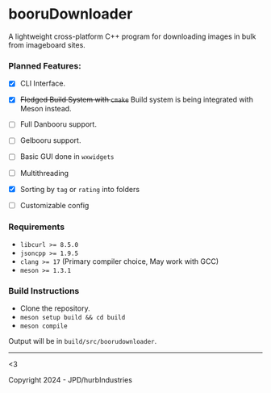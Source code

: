 # booruDownloader

A lightweight cross-platform C++ program for downloading images in bulk from imageboard sites.

### Planned Features:

* [X] CLI Interface.
* [X] ~~Fledged Build System with `cmake`~~ Build system is being integrated with Meson instead.
* [ ] Full Danbooru support.
* [ ] Gelbooru support.
* [ ] Basic GUI done in `wxwidgets`
* [ ] Multithreading
* [X] Sorting by `tag` or `rating` into folders
* [ ] Customizable config


### Requirements

* `libcurl >= 8.5.0`
* `jsoncpp >= 1.9.5`
* `clang >= 17` (Primary compiler choice, May work with GCC)
* `meson >= 1.3.1`


### Build Instructions
- Clone the repository.
- `meson setup build && cd build`
- `meson compile`

Output will be in `build/src/boorudownloader`.

--- 

<3

Copyright 2024 - JPD/hurbIndustries
